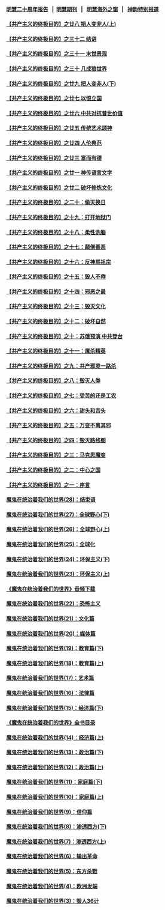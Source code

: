 #### [明慧二十周年报告](https://github.com/gfw-breaker/mh-reports/blob/master/README.md?t=07151435) &nbsp;&nbsp;|&nbsp;&nbsp;[明慧期刊](https://github.com/gfw-breaker/mh-qikan) &nbsp;&nbsp;|&nbsp;&nbsp; [明慧海外之窗](https://github.com/gfw-breaker/mh-news/blob/master/README.md?t=07151435) &nbsp;&nbsp;|&nbsp;&nbsp; [神韵特别报道](https://github.com/gfw-breaker/mh-news/blob/master/shenyun.md?t=07151435) 

#### [【共产主义的终极目的】之廿八 把人变非人(上)](../pages/nsc422/n11340492.md?t=07151435) 

#### [【共产主义的终极目的】之三十二 结语](../pages/nsc422/n11360535.md?t=07151435) 

#### [【共产主义的终极目的】之三十一 末世景观](../pages/nsc422/n11351129.md?t=07151435) 

#### [【共产主义的终极目的】之三十 几成狼世界](../pages/nsc422/n11348280.md?t=07151435) 

#### [【共产主义的终极目的】之廿九 把人变非人(下)](../pages/nsc422/n11344140.md?t=07151435) 

#### [【共产主义的终极目的】之廿七 以恨立国](../pages/nsc422/n11336944.md?t=07151435) 

#### [【共产主义的终极目的】之廿六 中共对抗普世价值](../pages/nsc422/n11324785.md?t=07151435) 

#### [【共产主义的终极目的】之廿五 传统艺术颂神](../pages/nsc422/n11296396.md?t=07151435) 

#### [【共产主义的终极目的】之廿四 人伦典范](../pages/nsc422/n11296397.md?t=07151435) 

#### [【共产主义的终极目的】之廿三 富而有德](../pages/nsc422/n11283598.md?t=07151435) 

#### [【共产主义的终极目的】之廿一 神传语言文字](../pages/nsc422/n11263265.md?t=07151435) 

#### [【共产主义的终极目的】之廿二 破坏修炼文化](../pages/nsc422/n11245728.md?t=07151435) 

#### [【共产主义的终极目的】之二十：偷天换日](../pages/nsc422/n11238846.md?t=07151435) 

#### [【共产主义的终极目的】之十九：打开地狱门](../pages/nsc422/n11206376.md?t=07151435) 

#### [【共产主义的终极目的】之十八：柔性洗脑](../pages/nsc422/n11199994.md?t=07151435) 

#### [【共产主义的终极目的】之十七：颠倒善恶](../pages/nsc422/n11179782.md?t=07151435) 

#### [【共产主义的终极目的】之十六：反神骂祖宗](../pages/nsc422/n11166798.md?t=07151435) 

#### [【共产主义的终极目的】之十五：毁人不倦](../pages/nsc422/n11166792.md?t=07151435) 

#### [【共产主义的终极目的】之十四：邪恶之最](../pages/nsc422/n11150249.md?t=07151435) 

#### [【共产主义的终极目的】之十三：毁灭文化](../pages/nsc422/n11135227.md?t=07151435) 

#### [【共产主义的终极目的】之十二：破坏自然](../pages/nsc422/n11135214.md?t=07151435) 

#### [【共产主义的终极目的】之十：苏俄预演 中共登台](../pages/nsc422/n11118424.md?t=07151435) 

#### [【共产主义的终极目的】之十一：屠杀精英](../pages/nsc422/n11118442.md?t=07151435) 

#### [【共产主义的终极目的】之九：共产邪灵一路杀](../pages/nsc422/n11114139.md?t=07151435) 

#### [【共产主义的终极目的】之八：毁灭人类](../pages/nsc422/n11108503.md?t=07151435) 

#### [【共产主义的终极目的】之七：受苦的还是工农](../pages/nsc422/n11101809.md?t=07151435) 

#### [【共产主义的终极目的】之六：甜头和苦头](../pages/nsc422/n11096971.md?t=07151435) 

#### [【共产主义的终极目的】之五：万变不离其邪](../pages/nsc422/n11091285.md?t=07151435) 

#### [【共产主义的终极目的】之四：毁灭路线图](../pages/nsc422/n11086284.md?t=07151435) 

#### [【共产主义的终极目的】之三：马克思魔变](../pages/nsc422/n11061941.md?t=07151435) 

#### [【共产主义的终极目的】之二：中心之国](../pages/nsc422/n11047728.md?t=07151435) 

#### [【共产主义的终极目的】之一：序言](../pages/nsc422/n11086077.md?t=07151435) 

#### [魔鬼在统治着我们的世界(28)：结束语](../pages/nsc422/n10936246.md?t=07151435) 

#### [魔鬼在统治着我们的世界(27)：全球野心(下)](../pages/nsc422/n10928319.md?t=07151435) 

#### [魔鬼在统治着我们的世界(26)：全球野心(上)](../pages/nsc422/n10900318.md?t=07151435) 

#### [魔鬼在统治着我们的世界(25)：全球化](../pages/nsc422/n10788205.md?t=07151435) 

#### [魔鬼在统治着我们的世界(24)：环保主义(下)](../pages/nsc422/n10695307.md?t=07151435) 

#### [魔鬼在统治着我们的世界(23)：环保主义(上)](../pages/nsc422/n10688613.md?t=07151435) 

#### [《魔鬼在统治着我们的世界》音频下载](../pages/nsc422/n10635553.md?t=07151435) 

#### [魔鬼在统治着我们的世界(22)：恐怖主义](../pages/nsc422/n10614727.md?t=07151435) 

#### [魔鬼在统治着我们的世界(21)：文化篇](../pages/nsc422/n10597706.md?t=07151435) 

#### [魔鬼在统治着我们的世界(20)：媒体篇](../pages/nsc422/n10586579.md?t=07151435) 

#### [魔鬼在统治着我们的世界(19)：教育篇(下)](../pages/nsc422/n10564808.md?t=07151435) 

#### [魔鬼在统治着我们的世界(18)：教育篇(上)](../pages/nsc422/n10526970.md?t=07151435) 

#### [魔鬼在统治着我们的世界(17)：艺术篇](../pages/nsc422/n10499093.md?t=07151435) 

#### [魔鬼在统治着我们的世界(16)：法律篇](../pages/nsc422/n10485969.md?t=07151435) 

#### [魔鬼在统治着我们的世界(15)：经济篇(下)](../pages/nsc422/n10469975.md?t=07151435) 

#### [《魔鬼在统治着我们的世界》全书目录](../pages/nsc422/n10464261.md?t=07151435) 

#### [魔鬼在统治着我们的世界(14)：经济篇(上)](../pages/nsc422/n10457370.md?t=07151435) 

#### [魔鬼在统治着我们的世界(13)：政治篇(下)](../pages/nsc422/n10448270.md?t=07151435) 

#### [魔鬼在统治着我们的世界(12)：政治篇(上)](../pages/nsc422/n10444576.md?t=07151435) 

#### [魔鬼在统治着我们的世界(11)：家庭篇(下)](../pages/nsc422/n10440961.md?t=07151435) 

#### [魔鬼在统治着我们的世界(10)：家庭篇(上)](../pages/nsc422/n10435448.md?t=07151435) 

#### [魔鬼在统治着我们的世界(9)：信仰篇](../pages/nsc422/n10432159.md?t=07151435) 

#### [魔鬼在统治着我们的世界(8)：渗透西方(下)](../pages/nsc422/n10429603.md?t=07151435) 

#### [魔鬼在统治着我们的世界(7)：渗透西方(上)](../pages/nsc422/n10426013.md?t=07151435) 

#### [魔鬼在统治着我们的世界(6)：输出革命](../pages/nsc422/n10421536.md?t=07151435) 

#### [魔鬼在统治着我们的世界(5)：东方杀戮](../pages/nsc422/n10417707.md?t=07151435) 

#### [魔鬼在统治着我们的世界(4)：欧洲发端](../pages/nsc422/n10414890.md?t=07151435) 

#### [魔鬼在统治着我们的世界(3)：毁人36计](../pages/nsc422/n10411583.md?t=07151435) 

